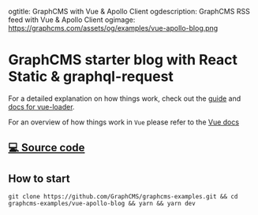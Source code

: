ogtitle: GraphCMS with Vue & Apollo Client
ogdescription: GraphCMS RSS feed with Vue & Apollo Client
ogimage: https://graphcms.com/assets/og/examples/vue-apollo-blog.png

# GraphCMS starter blog with React Static & graphql-request

For a detailed explanation on how things work, check out the [guide](http://vuejs-templates.github.io/webpack/) and [docs for vue-loader](http://vuejs.github.io/vue-loader).

For an overview of how things work in `Vue` please refer to the [Vue docs](https://vuejs.org/v2/guide/)

## [💻 Source code](https://github.com/GraphCMS/graphcms-examples/tree/master/vue-apollo-blog)

## How to start
```
git clone https://github.com/GraphCMS/graphcms-examples.git && cd graphcms-examples/vue-apollo-blog && yarn && yarn dev
```
